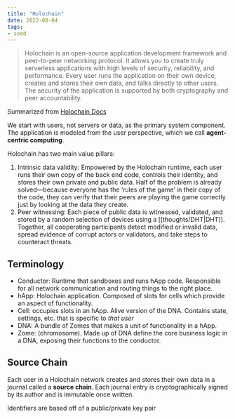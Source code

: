 ```yaml
---
title: "Holochain"
date: 2022-08-04
tags:
- seed
---
```


> Holochain is an open-source application development framework and peer-to-peer networking protocol. It allows you to create truly serverless applications with high levels of security, reliability, and performance. Every user runs the application on their own device, creates and stores their own data, and talks directly to other users. The security of the application is supported by both cryptography and peer accountability.

Summarized from [Holochain Docs](https://developer.holochain.org/concepts/1_the_basics/)

We start with users, not servers or data, as the primary system component. The application is modeled from the user perspective, which we call **agent-centric computing**.

Holochain has two main value pillars:
1. Intrinsic data validity: Empowered by the Holochain runtime, each user runs their own copy of the back end code, controls their identity, and stores their own private and public data. Half of the problem is already solved—because everyone has the ‘rules of the game’ in their copy of the code, they can verify that their peers are playing the game correctly just by looking at the data they create.
2. Peer witnessing: Each piece of public data is witnessed, validated, and stored by a random selection of devices using a [[thoughts/DHT|DHT]]. Together, all cooperating participants detect modified or invalid data, spread evidence of corrupt actors or validators, and take steps to counteract threats.

## Terminology
- Conductor: Runtime that sandboxes and runs hApp code. Responsible for all network communication and routing things to the right place.
- hApp: Holochain application. Composed of slots for cells which provide an aspect of functionality.
- Cell: occupies slots in an hApp. Alive version of the DNA. Contains state, settings, etc. that is specific to *that user*
- DNA: A bundle of Zomes that makes a unit of functionality in a hApp.
- Zome: (chromosome). Made up of DNA define the core business logic in a DNA, exposing their functions to the conductor.

## Source Chain
Each user in a Holochain network creates and stores their own data in a journal called a **source chain**. Each journal entry is cryptographically signed by its author and is immutable once written.

Identifiers are based off of a public/private key pair